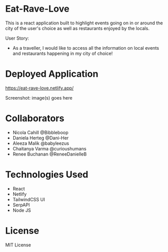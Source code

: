 # Eat-Rave-Love
This is a react application built to highlight events going on in or around the city of the user's choice as well as restaurants enjoyed by the locals. 

User Story:
- As a traveller, I would like to access all the information on local events and restaurants happening in my city of choice! 


# Deployed Application
https://eat-rave-love.netlify.app/

Screenshot:
image(s) goes here


# Collaborators
- Nicola Cahill @Bibbleboop
- Daniela Herteg @Dani-Her
- Aleeza Malik @babyleezus
- Chaitanya Varma @curioushumans
- Renee Buchanan @ReneeDanielleB


# Technologies Used
- React
- Netlify
- TailwindCSS UI
- SerpAPI
- Node JS


# License
MIT License
